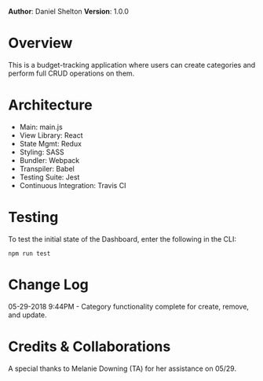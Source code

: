 **Author**: Daniel Shelton
**Version**: 1.0.0

# Overview
This is a budget-tracking application where users can create categories and perform full CRUD operations on them.

# Architecture
- Main: main.js
- View Library: React
- State Mgmt: Redux
- Styling: SASS
- Bundler: Webpack
- Transpiler: Babel
- Testing Suite: Jest
- Continuous Integration: Travis CI

# Testing
To test the initial state of the Dashboard, enter the following in the CLI:

`npm run test`
# Change Log
05-29-2018 9:44PM - Category functionality complete for create, remove, and update.

# Credits & Collaborations
A special thanks to Melanie Downing (TA) for her assistance on 05/29.